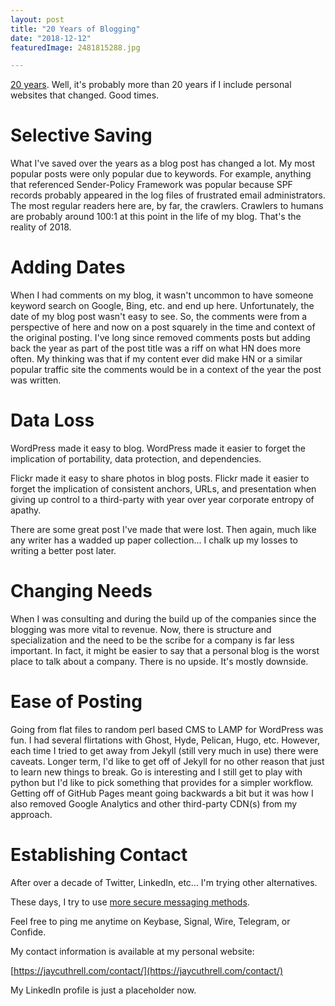 ```yaml
---
layout: post
title: "20 Years of Blogging"
date: "2018-12-12"
featuredImage: 2481815288.jpg

---
```


[20 years](/the-fudge-faq). Well, it's probably more than 20 years if I include personal websites that changed. Good times.

Selective Saving
================

What I've saved over the years as a blog post has changed a lot. My most popular posts were only popular due to keywords. For example, anything that referenced Sender-Policy Framework was popular because SPF records probably appeared in the log files of frustrated email administrators. The most regular readers here are, by far, the crawlers. Crawlers to humans are probably around 100:1 at this point in the life of my blog. That's the reality of 2018.

Adding Dates
============

When I had comments on my blog, it wasn't uncommon to have someone keyword search on Google, Bing, etc. and end up here. Unfortunately, the date of my blog post wasn't easy to see. So, the comments were from a perspective of here and now on a post squarely in the time and context of the original posting. I've long since removed comments posts but adding back the year as part of the post title was a riff on what HN does more often. My thinking was that if my content ever did make HN or a similar popular traffic site the comments would be in a context of the year the post was written.

Data Loss
=========

WordPress made it easy to blog. WordPress made it easier to forget the implication of portability, data protection, and dependencies. 

Flickr made it easy to share photos in blog posts. Flickr made it easier to forget the implication of consistent anchors, URLs, and presentation when giving up control to a third-party with year over year corporate entropy of apathy.

There are some great post I've made that were lost. Then again, much like any writer has a wadded up paper collection... I chalk up my losses to writing a better post later.

Changing Needs
==============

When I was consulting and during the build up of the companies since the blogging was more vital to revenue. Now, there is structure and specialization and the need to be the scribe for a company is far less important. In fact, it might be easier to say that a personal blog is the worst place to talk about a company. There is no upside. It's mostly downside. 

Ease of Posting
===============

Going from flat files to random perl based CMS to LAMP for WordPress was fun. I had several flirtations with Ghost, Hyde, Pelican, Hugo, etc. However, each time I tried to get away from Jekyll (still very much in use) there were caveats. Longer term, I'd like to get off of Jekyll for no other reason that just to learn new things to break. Go is interesting and I still get to play with python but I'd like to pick something that provides for a simpler workflow. Getting off of GitHub Pages meant going backwards a bit but it was how I also removed Google Analytics and other third-party CDN(s) from my approach.

Establishing Contact
====================

After over a decade of Twitter, LinkedIn, etc... I'm trying other alternatives.

These days, I try to use [more secure messaging methods](https://ssd.eff.org/en/module/communicating-others).

Feel free to ping me anytime on Keybase, Signal, Wire, Telegram, or Confide.

My contact information is available at my personal website: 

[https://jaycuthrell.com/contact/](https://jaycuthrell.com/contact/)

My LinkedIn profile is just a placeholder now. 
